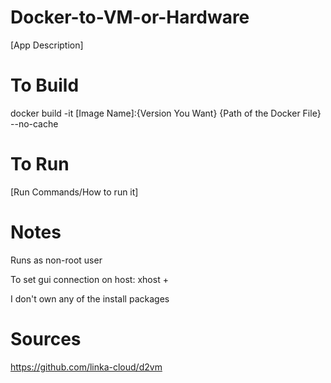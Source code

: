 # Docker-to-VM-or-Hardware
[App Description]

# To Build
docker build -it [Image Name]:{Version You Want} {Path of the Docker File} --no-cache

# To Run
[Run Commands/How to run it]

# Notes
Runs as non-root user

To set gui connection on host: xhost +

I don't own any of the install packages

# Sources
https://github.com/linka-cloud/d2vm